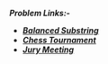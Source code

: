 ***Problem Links:-***

- [***Balanced Substring***](https://codeforces.com/contest/1569/problem/A)
- [***Chess Tournament***](https://codeforces.com/contest/1569/problem/B)
- [***Jury Meeting***](https://codeforces.com/contest/1569/problem/C)